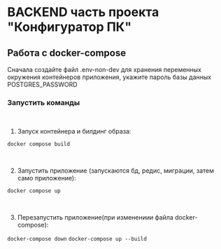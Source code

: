 # BACKEND часть проекта "Конфигуратор ПК"

## Работа с docker-compose

Сначала создайте файл .env-non-dev для хранения переменных окружения контейнеров приложения, укажите пароль базы данных POSTGRES_PASSWORD

### Запустить команды

<br>

1. Запуск контейнера и билдинг образа:

```docker compose build ```

<br>

2. Запустить приложение (запускаются бд, редис, миграции, затем само приложение):

```docker compose up```

<br>

3. Перезапустить приложение(при изменениии файла docker-compose):

```docker-compose down```
```docker-compose up --build```

<br>